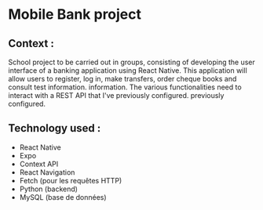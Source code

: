 # Mobile Bank project 
## Context : 
School project to be carried out in groups, consisting of developing the user interface of a banking application using
 React Native. This application will allow users to register, log in,
 make transfers, order cheque books and consult test information.
 information. The various functionalities need to interact with a REST API that I've previously configured.
 previously configured.
## Technology used : 
- React Native
- Expo
- Context API
- React Navigation
- Fetch (pour les requêtes HTTP)
- Python (backend)
- MySQL (base de données)
